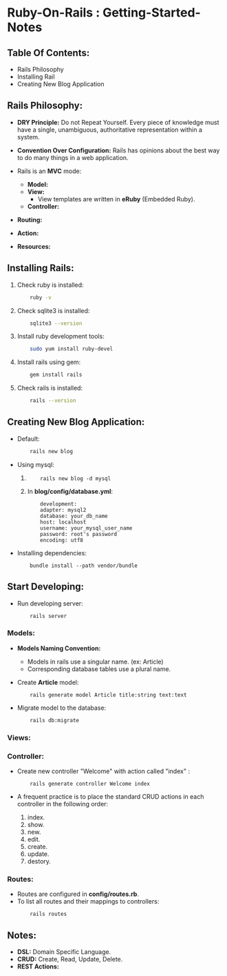 # Ruby-On-Rails : Getting-Started-Notes

## Table Of Contents:
- Rails Philosophy
- Installing Rail
- Creating New Blog Application

## Rails Philosophy:
- **DRY Principle:** Do not Repeat Yourself. Every piece of knowledge must have a single, unambiguous, authoritative representation within a system.
- **Convention Over Configuration:** Rails has opinions about the best way to do many things in a web application.

- Rails is an **MVC** mode:
    - **Model:**
    - **View:**
        - View templates are written in **eRuby** (Embedded Ruby).
    - **Controller:**

- **Routing:**
- **Action:**
- **Resources:**


## Installing Rails:
1. Check ruby is installed:
    ```sh
        ruby -v
    ```
2. Check sqlite3 is installed:
    ```sh
        sqlite3 --version
    ```
3. Install ruby development tools:
    ```sh
        sudo yum install ruby-devel
    ```
4. Install rails using gem:
    ```sh
        gem install rails
    ```
5. Check rails is installed:
    ```sh
        rails --version
    ```

## Creating New Blog Application:

- Default:
    ```sh
        rails new blog
    ```
- Using mysql:

    1. 
        ```
            rails new blog -d mysql 
        ```
    2. In **blog/config/database.yml**:
        ```
            development:
            adapter: mysql2
            database: your_db_name
            host: localhost
            username: your_mysql_user_name
            password: root's password
            encoding: utf8
        ```

- Installing dependencies:
    ```
        bundle install --path vendor/bundle
    ```

## Start Developing:

- Run developing server:
    ```
        rails server
    ```

### Models:
- **Models Naming Convention:** 
    - Models in rails use a singular name. (ex: Article)
    - Corresponding database tables use a plural name. 
- Create **Article** model:
    ```
        rails generate model Article title:string text:text
    ```

- Migrate model to the database:  
    ```
        rails db:migrate
    ```
### Views:

### Controller:

- Create new controller "Welcome" with action called "index" :
    ```
        rails generate controller Welcome index
    ```

- A frequent practice is to place the standard CRUD actions in each controller in the following order:
    1. index.
    2. show.
    3. new.
    4. edit.
    5. create.
    6. update.
    7. destory.

### Routes:

- Routes are configured in **config/routes.rb**.
- To list all routes and their mappings to controllers:
    ```
        rails routes
    ```


## Notes:

- **DSL:** Domain Specific Language.
- **CRUD:** Create, Read, Update, Delete.
- **REST Actions:**



